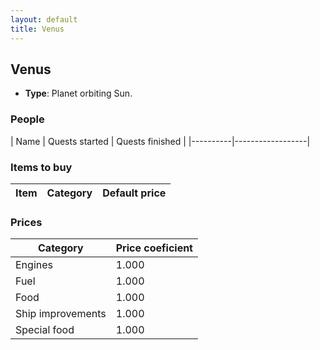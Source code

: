 ```yaml
---
layout: default
title: Venus
---
```


## Venus
* **Type**: Planet orbiting Sun.
### People
| Name | Quests started | Quests finished |
|----------|------------------|
### Items to buy
| Item | Category | Default price |
|----------|------|------------|
### Prices
| Category | Price coeficient |
|----------|------------------|
| Engines | 1.000 |
| Fuel | 1.000 |
| Food | 1.000 |
| Ship improvements | 1.000 |
| Special food | 1.000 |
